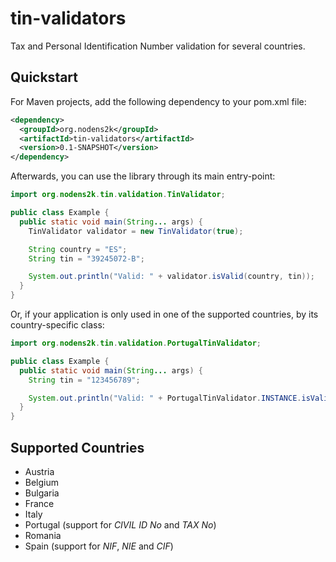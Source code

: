 # tin-validators

Tax and Personal Identification Number validation for several countries.

## Quickstart

For Maven projects, add the following dependency to your pom.xml file:

```xml
<dependency>
  <groupId>org.nodens2k</groupId>
  <artifactId>tin-validators</artifactId>
  <version>0.1-SNAPSHOT</version>
</dependency>
```

Afterwards, you can use the library through its main entry-point:

```java
import org.nodens2k.tin.validation.TinValidator;

public class Example {
  public static void main(String... args) {
    TinValidator validator = new TinValidator(true);

    String country = "ES";
    String tin = "39245072-B";

    System.out.println("Valid: " + validator.isValid(country, tin));
  }
}
```

Or, if your application is only used in one of the supported countries, by its country-specific class:

```java
import org.nodens2k.tin.validation.PortugalTinValidator;

public class Example {
  public static void main(String... args) {
    String tin = "123456789";

    System.out.println("Valid: " + PortugalTinValidator.INSTANCE.isValid(tin));
  }
}
```

## Supported Countries

- Austria
- Belgium
- Bulgaria
- France
- Italy
- Portugal (support for *CIVIL ID No* and *TAX No*)
- Romania
- Spain (support for *NIF*, *NIE* and *CIF*)
